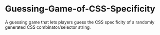 # Guessing-Game-of-CSS-Specificity
A guessing game that lets players guess the CSS specificity of a randomly generated CSS combinator/selector string.
